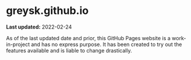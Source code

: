 # greysk.github.io

**Last updated:** 2022-02-24

As of the last updated date and prior, this GitHub Pages website is a work-in-project and has no express purpose. It has been created to try out the features available and is liable to change drastically.
